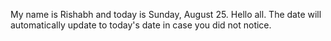 My name is Rishabh and today is Sunday, August 25. Hello all. The date will automatically update to today's date in case you did not notice.
